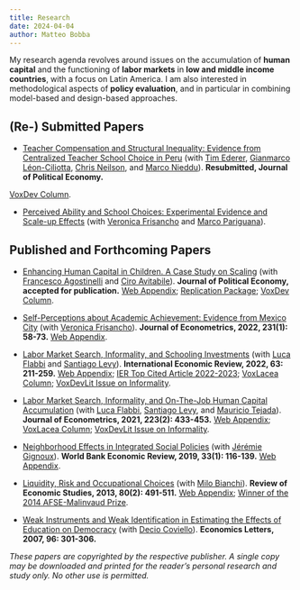 ```yaml
---
title: Research
date: 2024-04-04
author: Matteo Bobba
---
```


My research agenda revolves around issues on the accumulation of **human capital** and the functioning of **labor markets** in **low and middle income countries**, with a focus on Latin America. I am also interested in methodological aspects of **policy evaluation**, and in particular in combining model-based and design-based approaches. 


## (Re-) Submitted Papers

- [Teacher Compensation and Structural Inequality: Evidence from Centralized Teacher School Choice in Peru](/BELNN_March2024.pdf) (with [Tim Ederer](https://sites.google.com/view/tim-ederer), [Gianmarco Léon-Ciliotta](https://sites.google.com/site/gianmarcoleon/), [Chris Neilson](https://christopherneilson.github.io/), and [Marco Nieddu](https://www.marconieddu.net/)).
**Resubmitted, Journal of Political Economy.** 

[VoxDev Column](https://voxdev.org/topic/education/how-teacher-wage-policies-help-reduce-urban-rural-achievement-gaps-evidence-peru).

- [Perceived Ability and School Choices: Experimental Evidence and Scale-up Effects](/BFP_July2024.pdf) (with [Veronica Frisancho](https://veronicafrisancho.net/) and [Marco Pariguana](https://www.marcopariguana.com/)). 


## Published and Forthcoming Papers

- [Enhancing Human Capital in Children. A Case Study on Scaling](/AAB_jpe_draft_2024.pdf) (with [Francesco Agostinelli](https://www.francesco-agostinelli.com/) and [Ciro Avitabile](https://sites.google.com/site/avitabileciro)).
**Journal of Political Economy, accepted for publication.** [Web Appendix](/AAB_appendix.pdf); [Replication Package](https://dataverse.harvard.edu/dataset.xhtml?persistentId=doi:10.7910/DVN/TOTKSS); [VoxDev Column](https://voxdev.org/topic/education/how-scale-child-development-programmes).

- [Self-Perceptions about Academic Achievement: Evidence from Mexico City](/BF_joe2022.pdf) (with [Veronica Frisancho](https://veronicafrisancho.net/)). 
**Journal of Econometrics, 2022, 231(1): 58-73.** [Web Appendix](/BF_appendix.pdf).

- [Labor Market Search, Informality, and Schooling Investments](/BFL_ier2022.pdf) (with [Luca Flabbi](https://sites.google.com/site/lucaflabbi/) and [Santiago Levy](https://www.brookings.edu/people/santiago-levy/)).
**International Economic Review, 2022, 63: 211-259.** [Web Appendix](/BFL_appendix.pdf); [IER Top Cited Article 2022-2023](/Top_Cited_Article.pdf); [VoxLacea Column](https://vox.lacea.org/?q=blog/reforming_labor_markets); [VoxDevLit Issue on Informality](https://voxdev.org/voxdevlit/informality).

- [Labor Market Search, Informality, and On-The-Job Human Capital Accumulation](/BFLT_joe2021.pdf) (with [Luca Flabbi](https://sites.google.com/site/lucaflabbi/), [Santiago Levy](https://www.brookings.edu/people/santiago-levy/), and [Mauricio Tejada](https://mauriciotejada.com/)).
**Journal of Econometrics, 2021, 223(2): 433-453.** [Web Appendix](/BFLT_appendix.pdf); [VoxLacea Column](https://vox.lacea.org/?q=blog/reforming_labor_markets); [VoxDevLit Issue on Informality](https://voxdev.org/voxdevlit/informality).

- [Neighborhood Effects in Integrated Social Policies](/BG_wber2019.pdf) (with [Jérémie Gignoux](https://www.parisschoolofeconomics.eu/en/gignoux-jeremie/)). **World Bank Economic Review, 2019, 33(1): 116-139.** [Web Appendix](/BG_appendix.pdf).

- [Liquidity, Risk and Occupational Choices](/BB_res2013.pdf) (with [Milo Bianchi](https://sites.google.com/site/bianchimilo/)). **Review of Economic Studies, 2013, 80(2): 491-511.** [Web Appendix](/BB_appendix.pdf); [Winner of the 2014 AFSE-Malinvaud Prize](https://www.afse.fr/en/prix/le-prix-edmond-malinvaud-500012).

- [Weak Instruments and Weak Identification in Estimating the Effects of Education on Democracy](/BC_el2007.pdf) (with [Decio Coviello](https://www.hec.ca/en/profs/decio.coviello.html)).
**Economics Letters, 2007, 96: 301-306.**

*These papers are copyrighted by the respective publisher. A single copy may be downloaded and printed for the reader’s personal research and study only. No other use is permitted.*
